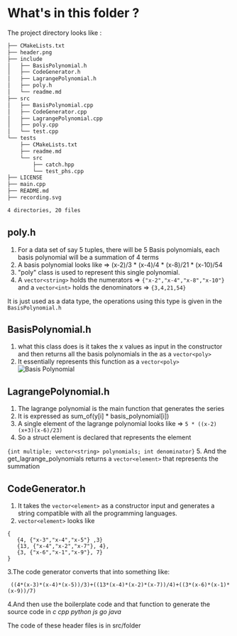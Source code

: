# What's in this folder ?

The project directory looks like :

```bash
├── CMakeLists.txt
├── header.png
├── include
│   ├── BasisPolynomial.h
│   ├── CodeGenerator.h
│   ├── LagrangePolynomial.h
│   ├── poly.h
│   └── readme.md
├── src
│   ├── BasisPolynomial.cpp
│   ├── CodeGenerator.cpp
│   ├── LagrangePolynomial.cpp
│   ├── poly.cpp
│   └── test.cpp
└── tests
    ├── CMakeLists.txt
    ├── readme.md
    └── src
        ├── catch.hpp
        └── test_phs.cpp
├── LICENSE
├── main.cpp
├── README.md
├── recording.svg

4 directories, 20 files
```


## poly.h

1. For a data set of say 5 tuples, there will be 5 Basis polynomials, each basis polynomial will be a summation of 4 terms
2.  A basis polynomial looks like => (x-2)/3 * (x-4)/4 * (x-8)/21 * (x-10)/54
3.  "poly" class is used to represent this single polynomial.
4.  A `vector<string>` holds the numerators => `{"x-2","x-4","x-8","x-10"}` and a `vector<int>` holds the denominators => `{3,4,21,54}`

It is just used as a data type, the operations using this type is given in the ```BasisPolynomial.h```


## BasisPolynomial.h

1. what this class does is it takes the x values as input in the constructor and then returns all the basis polynomials in the as a `vector<poly>`
2. It essentially represents this function as a `vector<poly>`
![Basis Polynomial](https://wikimedia.org/api/rest_v1/media/math/render/svg/6e2c3a2ab16a8723c0446de6a30da839198fb04b)


  

## LagrangePolynomial.h

1. The lagrange polynomial is the main function that generates the series
2. It is expressed as sum_of(y[i] * basis_polynomial[i])
3. A single element of the lagrange polynomial looks like => `5 * ((x-2)(x+3)(x-6)/23)`
4. So a struct element is declared that represents the element

`{int multiple; vector<string> polynomials; int denominator}`
5.  And the get_lagrange_polynomials returns a `vector<element>` that represents the summation


## CodeGenerator.h

1.  It takes the `vector<element>` as a constructor input and generates a string compatible with all the programming languages.
2. `vector<element>` looks like 
 ```
 {  
	{4, {"x-3","x-4","x-5"} ,3}
	{13, {"x-4","x-2","x-7"}, 4},
	{3, {"x-6","x-1","x-9"}, 7}
}
```
3.The code generator converts that into something like:

``` ((4*(x-3)*(x-4)*(x-5))/3)+((13*(x-4)*(x-2)*(x-7))/4)+((3*(x-6)*(x-1)*(x-9))/7)```

4.And then use the boilerplate code and that function to generate the source code in
*c*  *cpp*  *python*  *js*  *go*  *java*

The code of these header files is in src/folder